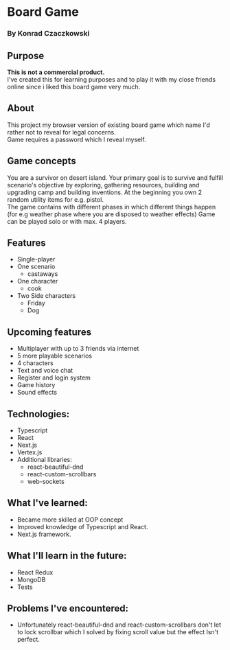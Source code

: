 # Board Game

### By Konrad Czaczkowski

## Purpose

<strong>This is not a commercial product.</strong>
<br> I've created this for learning purposes and to play it with my close friends online since i liked this board game
very much.

## About

This project my browser version of existing board
game which name I'd rather not to reveal for legal concerns.
<br>
Game requires a password which I reveal myself.

## Game concepts

You are a survivor on desert island. Your primary goal is
to survive and fulfill scenario's objective by exploring,
gathering resources, building and upgrading camp and building inventions.
At the beginning you own 2 random utility items for e.g. pistol.
<br>
The game contains with different phases in which different things happen  (for e.g weather phase where you are disposed
to weather effects)
Game can be played solo or with max. 4 players.

## Features

* Single-player
* One scenario
    * castaways
* One character
    * cook
* Two Side characters
    * Friday
    * Dog

## Upcoming features

* Multiplayer with up to 3 friends via internet
* 5 more playable scenarios
* 4 characters
* Text and voice chat
* Register and login system
* Game history
* Sound effects

## Technologies:

* Typescript
* React
* Next.js
* Vertex.js
* Additional libraries:
    * react-beautiful-dnd
    * react-custom-scrollbars
    * web-sockets

## What I've learned:

* Became more skilled at OOP concept
* Improved knowledge of Typescript and React.
* Next.js framework.

## What I'll learn in the future:

* React Redux
* MongoDB
* Tests

## Problems I've encountered:

* Unfortunately react-beautiful-dnd and
  react-custom-scrollbars don't let to lock scrollbar
  which I solved by fixing scroll value but the effect Isn't perfect.
